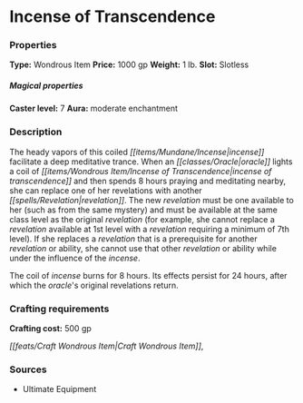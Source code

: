 ﻿---
Title: "Incense of Transcendence"
Type: "Wondrous Item"
Price: "1000 gp"
Weight: "1 lb."
Slot: "Slotless"
Caster level: "7"
Aura: "moderate enchantment"
Description: |
  "The heady vapors of this coiled incense facilitate a deep meditative trance. When an oracle lights a coil of _incense of transcendence_ and then spends 8 hours praying and meditating nearby, she can replace one of her revelations with another revelation. The new revelation must be one available to her (such as from the same mystery) and must be available at the same class level as the original revelation (for example, she cannot replace a revelation available at 1st level with a revelation requiring a minimum of 7th level). If she replaces a revelation that is a prerequisite for another revelation or ability, she cannot use that other revelation or ability while under the influence of the incense.
  The coil of incense burns for 8 hours. Its effects persist for 24 hours, after which the oracle's original revelations return."
Crafting cost: "500 gp"
Sources: "['Ultimate Equipment']"
---

# Incense of Transcendence

### Properties

**Type:** Wondrous Item **Price:** 1000 gp **Weight:** 1 lb. **Slot:** Slotless

##### Magical properties

**Caster level:** 7 **Aura:** moderate enchantment

### Description

The heady vapors of this coiled _[[items/Mundane/Incense|incense]]_ facilitate a deep meditative trance. When an _[[classes/Oracle|oracle]]_ lights a coil of _[[items/Wondrous Item/Incense of Transcendence|incense of transcendence]]_ and then spends 8 hours praying and meditating nearby, she can replace one of her revelations with another _[[spells/Revelation|revelation]]_. The new _revelation_ must be one available to her (such as from the same mystery) and must be available at the same class level as the original _revelation_ (for example, she cannot replace a _revelation_ available at 1st level with a _revelation_ requiring a minimum of 7th level). If she replaces a _revelation_ that is a prerequisite for another _revelation_ or ability, she cannot use that other _revelation_ or ability while under the influence of the _incense_.

The coil of _incense_ burns for 8 hours. Its effects persist for 24 hours, after which the _oracle_'s original revelations return.

### Crafting requirements

**Crafting cost:** 500 gp

_[[feats/Craft Wondrous Item|Craft Wondrous Item]]_,

### Sources

* Ultimate Equipment